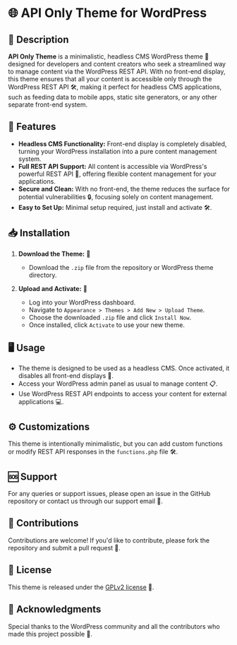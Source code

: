# 🌐 API Only Theme for WordPress

## 📜 Description
**API Only Theme** is a minimalistic, headless CMS WordPress theme 🚀 designed for developers and content creators who seek a streamlined way to manage content via the WordPress REST API. With no front-end display, this theme ensures that all your content is accessible only through the WordPress REST API 🛠️, making it perfect for headless CMS applications, such as feeding data to mobile apps, static site generators, or any other separate front-end system.

## 🌟 Features
- **Headless CMS Functionality:** Front-end display is completely disabled, turning your WordPress installation into a pure content management system.
- **Full REST API Support:** All content is accessible via WordPress's powerful REST API 📡, offering flexible content management for your applications.
- **Secure and Clean:** With no front-end, the theme reduces the surface for potential vulnerabilities 🔒, focusing solely on content management.
- **Easy to Set Up:** Minimal setup required, just install and activate 🛠️.

## 📥 Installation
1. **Download the Theme:** 💾
   - Download the `.zip` file from the repository or WordPress theme directory.

2. **Upload and Activate:** 🚀
   - Log into your WordPress dashboard.
   - Navigate to `Appearance > Themes > Add New > Upload Theme`.
   - Choose the downloaded `.zip` file and click `Install Now`.
   - Once installed, click `Activate` to use your new theme.

## 🖥️ Usage
- The theme is designed to be used as a headless CMS. Once activated, it disables all front-end displays 🚫.
- Access your WordPress admin panel as usual to manage content 📋.
- Use WordPress REST API endpoints to access your content for external applications 💻.

## ⚙️ Customizations
This theme is intentionally minimalistic, but you can add custom functions or modify REST API responses in the `functions.php` file 🛠️.

## 🆘 Support
For any queries or support issues, please open an issue in the GitHub repository or contact us through our support email 📧.

## 👥 Contributions
Contributions are welcome! If you'd like to contribute, please fork the repository and submit a pull request 🤝.

## 📄 License
This theme is released under the [GPLv2 license](https://www.gnu.org/licenses/gpl-2.0.html) 📜.

## 🙌 Acknowledgments
Special thanks to the WordPress community and all the contributors who made this project possible 👏.

